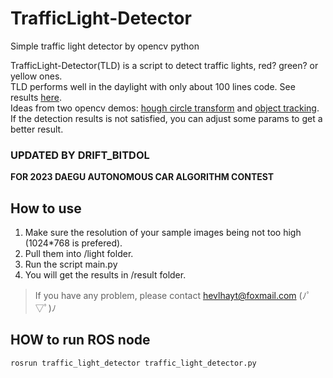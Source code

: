 # TrafficLight-Detector
Simple traffic light detector by opencv python

TrafficLight-Detector(TLD) is a script to detect traffic lights, red? green? or yellow ones.  
TLD performs well in the daylight with only about 100 lines code. See results [here](light).  
Ideas from two opencv demos: [hough circle transform](http://opencv-python-tutroals.readthedocs.io/en/latest/py_tutorials/py_imgproc/py_houghcircles/py_houghcircles.html#hough-circles) and [object tracking](http://opencv-python-tutroals.readthedocs.io/en/latest/py_tutorials/py_imgproc/py_colorspaces/py_colorspaces.html).  
If the detection results is not satisfied, you can adjust some params to get a better result.

### UPDATED BY DRIFT_BITDOL ###
**FOR 2023 DAEGU AUTONOMOUS CAR ALGORITHM CONTEST**


## How to use
1. Make sure the resolution of your sample images being not too high (1024*768 is prefered).
2. Pull them into /light folder.
3. Run the script main.py
4. You will get the results in /result folder.


> If you have any problem, please contact hevlhayt@foxmail.com (ﾉﾟ▽ﾟ)ﾉ

## HOW to run ROS node
```bash
rosrun traffic_light_detector traffic_light_detector.py
```
